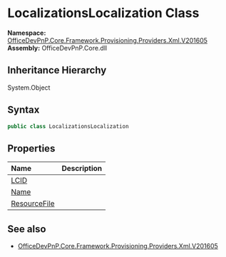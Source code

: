 # LocalizationsLocalization Class
  

**Namespace:** [OfficeDevPnP.Core.Framework.Provisioning.Providers.Xml.V201605](OfficeDevPnP.Core.Framework.Provisioning.Providers.Xml.V201605.md)  
**Assembly:** OfficeDevPnP.Core.dll  
## Inheritance Hierarchy
System.Object  
## Syntax
```C#
public class LocalizationsLocalization
```
## Properties
|**Name**|**Description**|
|:-----|:-----|
| [LCID](OfficeDevPnP.Core.Framework.Provisioning.Providers.Xml.V201605.LocalizationsLocalization.LCID.md) | 
| [Name](OfficeDevPnP.Core.Framework.Provisioning.Providers.Xml.V201605.LocalizationsLocalization.Name.md) | 
| [ResourceFile](OfficeDevPnP.Core.Framework.Provisioning.Providers.Xml.V201605.LocalizationsLocalization.ResourceFile.md) | 
## See also
- [OfficeDevPnP.Core.Framework.Provisioning.Providers.Xml.V201605](OfficeDevPnP.Core.Framework.Provisioning.Providers.Xml.V201605.md)
